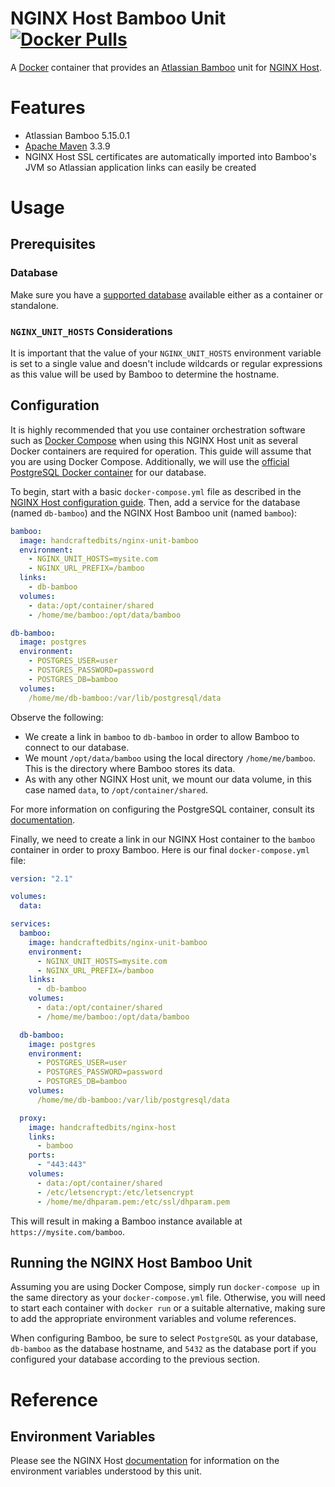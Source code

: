 # NGINX Host Bamboo Unit [![Docker Pulls](https://img.shields.io/docker/pulls/handcraftedbits/nginx-unit-bamboo.svg?maxAge=2592000)](https://hub.docker.com/r/handcraftedbits/nginx-unit-bamboo)

A [Docker](https://www.docker.com) container that provides an
[Atlassian Bamboo](https://www.atlassian.com/software/bamboo) unit for
[NGINX Host](https://github.com/handcraftedbits/docker-nginx-host).

# Features

* Atlassian Bamboo 5.15.0.1
* [Apache Maven](https://maven.apache.org) 3.3.9
* NGINX Host SSL certificates are automatically imported into Bamboo's JVM so Atlassian application links can easily
  be created

# Usage

## Prerequisites

### Database

Make sure you have a
[supported database](https://confluence.atlassian.com/bamboo/connecting-bamboo-to-an-external-database-289276815.html)
available either as a container or standalone.

### `NGINX_UNIT_HOSTS` Considerations

It is important that the value of your `NGINX_UNIT_HOSTS` environment variable is set to a single value and doesn't
include wildcards or regular expressions as this value will be used by Bamboo to determine the hostname.

## Configuration

It is highly recommended that you use container orchestration software such as
[Docker Compose](https://www.docker.com/products/docker-compose) when using this NGINX Host unit as several Docker
containers are required for operation.  This guide will assume that you are using Docker Compose.  Additionally, we
will use the [official PostgreSQL Docker container](https://hub.docker.com/_/postgres/) for our database.

To begin, start with a basic `docker-compose.yml` file as described in the
[NGINX Host configuration guide](https://github.com/handcraftedbits/docker-nginx-host#configuration).  Then, add a
service for the database (named `db-bamboo`) and the NGINX Host Bamboo unit (named `bamboo`):

```yaml
bamboo:
  image: handcraftedbits/nginx-unit-bamboo
  environment:
    - NGINX_UNIT_HOSTS=mysite.com
    - NGINX_URL_PREFIX=/bamboo
  links:
    - db-bamboo
  volumes:
    - data:/opt/container/shared
    - /home/me/bamboo:/opt/data/bamboo

db-bamboo:
  image: postgres
  environment:
    - POSTGRES_USER=user
    - POSTGRES_PASSWORD=password
    - POSTGRES_DB=bamboo
  volumes:
    /home/me/db-bamboo:/var/lib/postgresql/data
```

Observe the following:

* We create a link in `bamboo` to `db-bamboo` in order to allow Bamboo to connect to our database.
* We mount `/opt/data/bamboo` using the local directory `/home/me/bamboo`.  This is the directory where Bamboo stores
  its data.
* As with any other NGINX Host unit, we mount our data volume, in this case named `data`, to `/opt/container/shared`.

For more information on configuring the PostgreSQL container, consult its
[documentation](https://hub.docker.com/_/postgres/).

Finally, we need to create a link in our NGINX Host container to the `bamboo` container in order to proxy Bamboo.  Here
is our final `docker-compose.yml` file:

```yaml
version: "2.1"

volumes:
  data:

services:
  bamboo:
    image: handcraftedbits/nginx-unit-bamboo
    environment:
      - NGINX_UNIT_HOSTS=mysite.com
      - NGINX_URL_PREFIX=/bamboo
    links:
      - db-bamboo
    volumes:
      - data:/opt/container/shared
      - /home/me/bamboo:/opt/data/bamboo

  db-bamboo:
    image: postgres
    environment:
      - POSTGRES_USER=user
      - POSTGRES_PASSWORD=password
      - POSTGRES_DB=bamboo
    volumes:
      /home/me/db-bamboo:/var/lib/postgresql/data

  proxy:
    image: handcraftedbits/nginx-host
    links:
      - bamboo
    ports:
      - "443:443"
    volumes:
      - data:/opt/container/shared
      - /etc/letsencrypt:/etc/letsencrypt
      - /home/me/dhparam.pem:/etc/ssl/dhparam.pem
```

This will result in making a Bamboo instance available at `https://mysite.com/bamboo`.

## Running the NGINX Host Bamboo Unit

Assuming you are using Docker Compose, simply run `docker-compose up` in the same directory as your
`docker-compose.yml` file.  Otherwise, you will need to start each container with `docker run` or a suitable
alternative, making sure to add the appropriate environment variables and volume references.

When configuring Bamboo, be sure to select `PostgreSQL` as your database, `db-bamboo` as the database hostname, and
`5432` as the database port if you configured your database according to the previous section.

# Reference

## Environment Variables

Please see the NGINX Host [documentation](https://github.com/handcraftedbits/docker-nginx-host#units) for information
on the environment variables understood by this unit.
